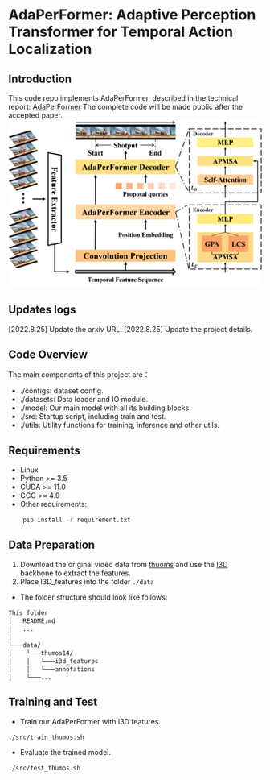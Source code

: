 # AdaPerFormer: Adaptive Perception Transformer for Temporal Action Localization

## Introduction
This code repo implements AdaPerFormer, described in the technical report: [AdaPerFormer](http://arxiv.org/abs/2208.11908) 
The complete code will be made public after the accepted paper.
![AdaPerformer Overview](./AdaPerformer.png)

## Updates logs
[2022.8.25] Update the arxiv URL.
[2022.8.25] Update the project details. 

## Code Overview
The main components of this project are：
* ./configs: dataset config.
* ./datasets: Data loader and IO module.
* ./model: Our main model with all its building blocks.
* ./src: Startup script, including train and test.
* ./utils: Utility functions for training, inference and other utils.

## Requirements
- Linux
- Python >= 3.5
- CUDA >= 11.0
- GCC >= 4.9
- Other requirements:
```bash
    pip install -r requirement.txt
```

## Data Preparation
1. Download the original video data from [thuoms](https://www.crcv.ucf.edu/THUMOS14/download.html) and use the [I3D](https://github.com/piergiaj/pytorch-i3d) backbone to extract the features.
2. Place I3D_features into the folder `./data`

* The folder structure should look like follows:
```
This folder
│   README.md
│   ...  
│
└───data/
│    └───thumos14/
│    │	 └───i3d_features   
│    │	 └───annotations   
│    └───...
```
## Training and Test
* Train our AdaPerFormer with I3D features. 

```shell
./src/train_thumos.sh
```

* Evaluate the trained model. 
```shell
./src/test_thumos.sh
```